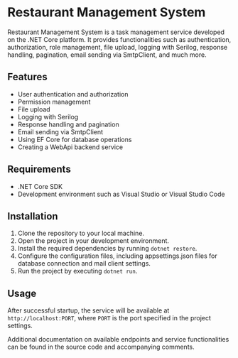 # Restaurant Management System

Restaurant Management System is a task management service developed on the .NET Core platform. It provides functionalities such as authentication, authorization, role management, file upload, logging with Serilog, response handling, pagination, email sending via SmtpClient, and much more.

## Features

- User authentication and authorization
- Permission management
- File upload
- Logging with Serilog
- Response handling and pagination
- Email sending via SmtpClient
- Using EF Core for database operations
- Creating a WebApi backend service

## Requirements

- .NET Core SDK
- Development environment such as Visual Studio or Visual Studio Code

## Installation

1. Clone the repository to your local machine.
2. Open the project in your development environment.
3. Install the required dependencies by running `dotnet restore`.
4. Configure the configuration files, including appsettings.json files for database connection and mail client settings.
5. Run the project by executing `dotnet run`.

## Usage

After successful startup, the service will be available at `http://localhost:PORT`, where `PORT` is the port specified in the project settings.

Additional documentation on available endpoints and service functionalities can be found in the source code and accompanying comments.
